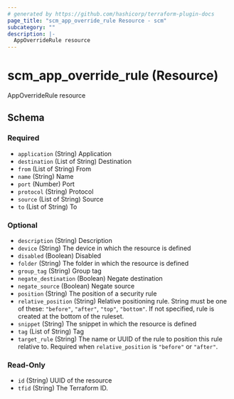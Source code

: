 ```yaml
---
# generated by https://github.com/hashicorp/terraform-plugin-docs
page_title: "scm_app_override_rule Resource - scm"
subcategory: ""
description: |-
  AppOverrideRule resource
---
```


# scm_app_override_rule (Resource)

AppOverrideRule resource



<!-- schema generated by tfplugindocs -->
## Schema

### Required

- `application` (String) Application
- `destination` (List of String) Destination
- `from` (List of String) From
- `name` (String) Name
- `port` (Number) Port
- `protocol` (String) Protocol
- `source` (List of String) Source
- `to` (List of String) To

### Optional

- `description` (String) Description
- `device` (String) The device in which the resource is defined
- `disabled` (Boolean) Disabled
- `folder` (String) The folder in which the resource is defined
- `group_tag` (String) Group tag
- `negate_destination` (Boolean) Negate destination
- `negate_source` (Boolean) Negate source
- `position` (String) The position of a security rule
- `relative_position` (String) Relative positioning rule. String must be one of these: `"before"`, `"after"`, `"top"`, `"bottom"`. If not specified, rule is created at the bottom of the ruleset.
- `snippet` (String) The snippet in which the resource is defined
- `tag` (List of String) Tag
- `target_rule` (String) The name or UUID of the rule to position this rule relative to. Required when `relative_position` is `"before"` or `"after"`.

### Read-Only

- `id` (String) UUID of the resource
- `tfid` (String) The Terraform ID.
